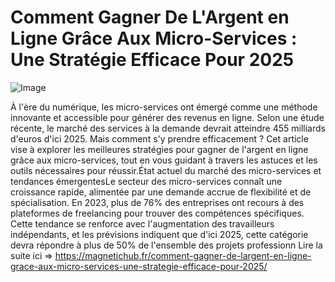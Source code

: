 # Comment Gagner De L'Argent en Ligne Grâce Aux Micro-Services : Une Stratégie Efficace Pour 2025

![Image](https://images.pexels.com/photos/31916807/pexels-photo-31916807.jpeg?auto=compress&cs=tinysrgb&h=650&w=940)

À l'ère du numérique, les micro-services ont émergé comme une méthode innovante et accessible pour générer des revenus en ligne. Selon une étude récente, le marché des services à la demande devrait atteindre 455 milliards d'euros d'ici 2025. Mais comment s'y prendre efficacement ? Cet article vise à explorer les meilleures stratégies pour gagner de l'argent en ligne grâce aux micro-services, tout en vous guidant à travers les astuces et les outils nécessaires pour réussir.État actuel du marché des micro-services et tendances émergentesLe secteur des micro-services connaît une croissance rapide, alimentée par une demande accrue de flexibilité et de spécialisation. En 2023, plus de 76% des entreprises ont recours à des plateformes de freelancing pour trouver des compétences spécifiques. Cette tendance se renforce avec l'augmentation des travailleurs indépendants, et les prévisions indiquent que d'ici 2025, cette catégorie devra répondre à plus de 50% de l'ensemble des projets professionn Lire la suite ici => https://magnetichub.fr/comment-gagner-de-largent-en-ligne-grace-aux-micro-services-une-strategie-efficace-pour-2025/
